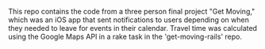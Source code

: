 This repo contains the code from a three person final project "Get Moving," which was an iOS app that sent notifications to users depending on when they needed to leave for events in their calendar. Travel time was calculated using the Google Maps API in a rake task in the 'get-moving-rails' repo.